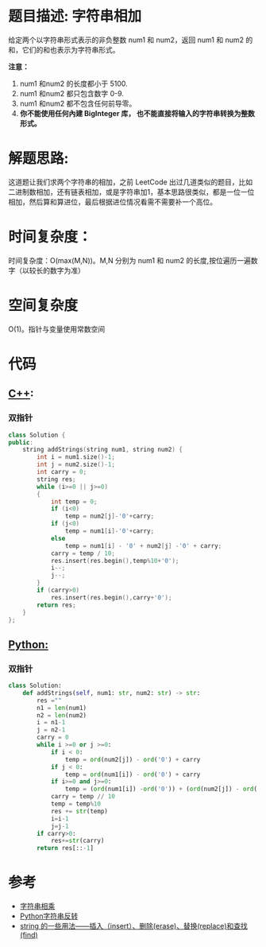 # 题目描述: 字符串相加

给定两个以字符串形式表示的非负整数 num1 和 num2，返回 num1 和 num2 的和，它们的和也表示为字符串形式。

**注意：**

  1. num1 和num2 的长度都小于 5100.
  2. num1 和num2 都只包含数字 0-9.
  3. num1 和num2 都不包含任何前导零。
  4. **你不能使用任何內建 BigInteger 库， 也不能直接将输入的字符串转换为整数形式。**
  
# 解题思路:
  这道题让我们求两个字符串的相加，之前 LeetCode 出过几道类似的题目，比如二进制数相加，还有链表相加，或是字符串加1，基本思路很类似，都是一位一位相加，然后算和算进位，最后根据进位情况看需不需要补一个高位。

# 时间复杂度：
  时间复杂度：O(max(M,N))。M,N 分别为 num1 和 num2 的长度,按位遍历一遍数字（以较长的数字为准）
  
# 空间复杂度
  O(1)。指针与变量使用常数空间
  
# 代码

## [C++](./Add-Strings.cpp):

### 双指针
```c++
class Solution {
public:
    string addStrings(string num1, string num2) {
        int i = num1.size()-1;
        int j = num2.size()-1;
        int carry = 0;
        string res;
        while (i>=0 || j>=0)
        {
            int temp = 0;
            if (i<0)
                temp = num2[j]-'0'+carry;
            if (j<0)
                temp = num1[i]-'0'+carry;
            else
                temp = num1[i] - '0' + num2[j] -'0' + carry;
            carry = temp / 10;
            res.insert(res.begin(),temp%10+'0');
            i--;
            j--;
        }
        if (carry>0)
            res.insert(res.begin(),carry+'0');
        return res;
    }
};
```

## [Python:](https://github.com/bryceustc/LeetCode_Note/blob/master/python/Add-Strings/Add-Strings.py)
### 双指针
```python
class Solution:
    def addStrings(self, num1: str, num2: str) -> str:
        res =""
        n1 = len(num1)
        n2 = len(num2)
        i = n1-1
        j = n2-1
        carry = 0
        while i >=0 or j >=0:
            if i < 0:
                temp = ord(num2[j]) - ord('0') + carry
            if j < 0:
                temp = ord(num1[i]) - ord('0') + carry
            if i>=0 and j>=0:
                temp = (ord(num1[i]) -ord('0')) + (ord(num2[j]) - ord('0')) + carry
            carry = temp // 10
            temp = temp%10
            res += str(temp)
            i=i-1
            j=j-1
        if carry>0:
            res+=str(carry)
        return res[::-1]
```
# 参考
  - [字符串相乘](https://github.com/bryceustc/LeetCode_Note/edit/master/cpp/Multiply-Strings/README.md)
  - [Python字符串反转](https://www.runoob.com/python3/python-string-reverse.html)
  - [string 的一些用法——插入（insert）、删除(erase)、替换(replace)和查找(find)](https://blog.csdn.net/dengheCSDN/article/details/77404317) 
